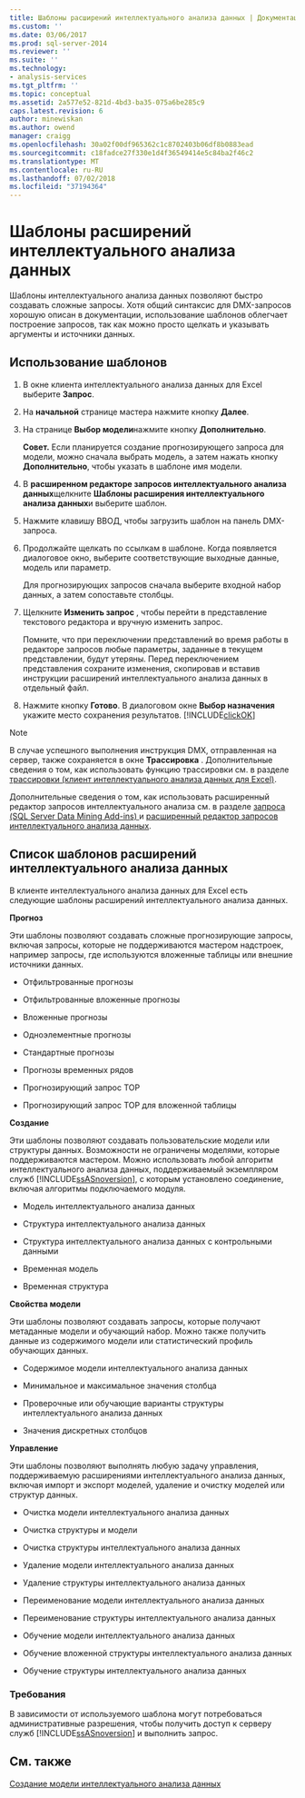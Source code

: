 ```yaml
---
title: Шаблоны расширений интеллектуального анализа данных | Документация Майкрософт
ms.custom: ''
ms.date: 03/06/2017
ms.prod: sql-server-2014
ms.reviewer: ''
ms.suite: ''
ms.technology:
- analysis-services
ms.tgt_pltfrm: ''
ms.topic: conceptual
ms.assetid: 2a577e52-821d-4bd3-ba35-075a6be285c9
caps.latest.revision: 6
author: minewiskan
ms.author: owend
manager: craigg
ms.openlocfilehash: 30a02f00df965362c1c8702403b06df8b0883ead
ms.sourcegitcommit: c18fadce27f330e1d4f36549414e5c84ba2f46c2
ms.translationtype: MT
ms.contentlocale: ru-RU
ms.lasthandoff: 07/02/2018
ms.locfileid: "37194364"
---
```

# <a name="dmx-templates"></a>Шаблоны расширений интеллектуального анализа данных
  Шаблоны интеллектуального анализа данных позволяют быстро создавать сложные запросы. Хотя общий синтаксис для DMX-запросов хорошую описан в документации, использование шаблонов облегчает построение запросов, так как можно просто щелкать и указывать аргументы и источники данных.  
  
## <a name="using-the-templates"></a>Использование шаблонов  
  
1.  В окне клиента интеллектуального анализа данных для Excel выберите **Запрос**.  
  
2.  На **начальной** странице мастера нажмите кнопку **Далее**.  
  
3.  На странице **Выбор модели**нажмите кнопку **Дополнительно**.  
  
     **Совет.** Если планируется создание прогнозирующего запроса для модели, можно сначала выбрать модель, а затем нажать кнопку **Дополнительно**, чтобы указать в шаблоне имя модели.  
  
4.  В **расширенном редакторе запросов интеллектуального анализа данных**щелкните **Шаблоны расширения интеллектуального анализа данных**и выберите шаблон.  
  
5.  Нажмите клавишу ВВОД, чтобы загрузить шаблон на панель DMX-запроса.  
  
6.  Продолжайте щелкать по ссылкам в шаблоне. Когда появляется диалоговое окно, выберите соответствующие выходные данные, модель или параметр.  
  
     Для прогнозирующих запросов сначала выберите входной набор данных, а затем сопоставьте столбцы.  
  
7.  Щелкните **Изменить запрос** , чтобы перейти в представление текстового редактора и вручную изменить запрос.  
  
     Помните, что при переключении представлений во время работы в редакторе запросов любые параметры, заданные в текущем представлении, будут утеряны. Перед переключением представления сохраните изменения, скопировав и вставив инструкции расширений интеллектуального анализа данных в отдельный файл.  
  
8.  Нажмите кнопку **Готово**. В диалоговом окне **Выбор назначения** укажите место сохранения результатов. [!INCLUDE[clickOK](../includes/clickok-md.md)]  
  
> [!NOTE]  
>  В случае успешного выполнения инструкция DMX, отправленная на сервер, также сохраняется в окне **Трассировка** . Дополнительные сведения о том, как использовать функцию трассировки см. в разделе [трассировки &#40;клиент интеллектуального анализа данных для Excel&#41;](trace-data-mining-client-for-excel.md).  
  
 Дополнительные сведения о том, как использовать расширенный редактор запросов интеллектуального анализа см. в разделе [запроса &#40;SQL Server Data Mining Add-ins&#41; ](query-sql-server-data-mining-add-ins.md) и [расширенный редактор запросов интеллектуального анализа данных](advanced-data-mining-query-editor.md).  
  
## <a name="list-of-dmx-templates"></a>Список шаблонов расширений интеллектуального анализа данных  
 В клиенте интеллектуального анализа данных для Excel есть следующие шаблоны расширений интеллектуального анализа данных.  
  
 **Прогноз**  
  
 Эти шаблоны позволяют создавать сложные прогнозирующие запросы, включая запросы, которые не поддерживаются мастером надстроек, например запросы, где используются вложенные таблицы или внешние источники данных.  
  
-   Отфильтрованные прогнозы  
  
-   Отфильтрованные вложенные прогнозы  
  
-   Вложенные прогнозы  
  
-   Одноэлементные прогнозы  
  
-   Стандартные прогнозы  
  
-   Прогнозы временных рядов  
  
-   Прогнозирующий запрос TOP  
  
-   Прогнозирующий запрос TOP для вложенной таблицы  
  
 **Создание**  
  
 Эти шаблоны позволяют создавать пользовательские модели или структуры данных. Возможности не ограничены моделями, которые поддерживаются мастером. Можно использовать любой алгоритм интеллектуального анализа данных, поддерживаемый экземпляром служб [!INCLUDE[ssASnoversion](../includes/ssasnoversion-md.md)], с которым установлено соединение, включая алгоритмы подключаемого модуля.  
  
-   Модель интеллектуального анализа данных  
  
-   Структура интеллектуального анализа данных  
  
-   Структура интеллектуального анализа данных с контрольными данными  
  
-   Временная модель  
  
-   Временная структура  
  
 **Свойства модели**  
  
 Эти шаблоны позволяют создавать запросы, которые получают метаданные модели и обучающий набор. Можно также получить данные из содержимого модели или статистический профиль обучающих данных.  
  
-   Содержимое модели интеллектуального анализа данных  
  
-   Минимальное и максимальное значения столбца  
  
-   Проверочные или обучающие варианты структуры интеллектуального анализа данных  
  
-   Значения дискретных столбцов  
  
 **Управление**  
  
 Эти шаблоны позволяют выполнять любую задачу управления, поддерживаемую расширениями интеллектуального анализа данных, включая импорт и экспорт моделей, удаление и очистку моделей или структур данных.  
  
-   Очистка модели интеллектуального анализа данных  
  
-   Очистка структуры и модели  
  
-   Очистка структуры интеллектуального анализа данных  
  
-   Удаление модели интеллектуального анализа данных  
  
-   Удаление структуры интеллектуального анализа данных  
  
-   Переименование модели интеллектуального анализа данных  
  
-   Переименование структуры интеллектуального анализа данных  
  
-   Обучение модели интеллектуального анализа данных  
  
-   Обучение вложенной структуры интеллектуального анализа данных  
  
-   Обучение структуры интеллектуального анализа данных  
  
### <a name="requirements"></a>Требования  
 В зависимости от используемого шаблона могут потребоваться административные разрешения, чтобы получить доступ к серверу служб [!INCLUDE[ssASnoversion](../includes/ssasnoversion-md.md)] и выполнить запрос.  
  
## <a name="see-also"></a>См. также  
 [Создание модели интеллектуального анализа данных](creating-a-data-mining-model.md)  
  
  
